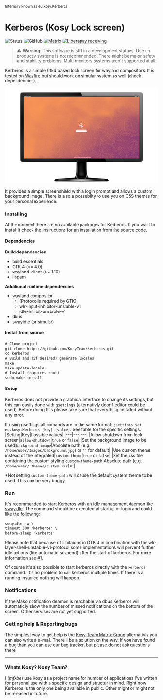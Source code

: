<sup>Internally known as eu.kosy.Kerberos</sup>
# Kerberos (Kosy Lock screen)

![Status](https://img.shields.io/badge/⚒_status-active-blue?style=flat-square)
![GitHub](https://img.shields.io/github/license/kosyteam/kerberos?style=flat-square)
[![Matrix](https://img.shields.io/matrix/kosyteam:mfxbe.de?logo=matrix&style=flat-square&color=brightgreen)](https://matrix.to/#/#kosyteam:mfxbe.de)
[![Liberapay receiving](https://img.shields.io/liberapay/receives/mfxbe?logo=liberapay&style=flat-square)](https://liberapay.com/mfxbe/donate)


> :warning: **Warning**: This software is still in a development statues. Use on productiv systems is not recommended. There might be major safety and stability problems. Multi monitors systems aren't supported at all.

Kerberos is a simple Gtk4 based lock screen for wayland compositors. It is tested on [Wayfire](https://wayfire.org/) but should work on simular system as well (check dependencies).

[![Preview image with link to video](https://raw.githubusercontent.com/KosyTeam/kerberos/master/preview.png "Click to see video")](https://tube.odat.xyz/videos/watch/bae82edf-c454-4f10-9fd1-856e7fd7b3c0?autoplay=1&muted=1)

It provides a simple screenshield with a login prompt and allows a custom background image. There is also a possebilty to use you on CSS themes for your personal experience.

### Installing
At the moment there are no available packages for Kerberos. If you want to install it check the instructions for an installation from the source code.

#### Dependencies

**Build dependencies**
* build essentials
* GTK 4 (>= 4.0)
* wayland-client (>= 1.19)
* libpam

**Additional runtime dependencies**
* wayland compositor
  * [Protocolls required by GTK]
  * wlr-input-inhibitor-unstable-v1
  * idle-inhibit-unstable-v1
* dbus
* swayidle (or simular)

#### Install from source
```
# Clone project
git clone https://github.com/KosyTeam/kerberos.git
cd kerberos
# Build and (if desired) generate locales
make
make update-locale
# Install (requires root)
sudo make install
```
#### Setup
Kerberos does not provide a graphical interface to change its settings, but this can easily done with `gsettings` (alternativly dconf-editor could be used). Before doing this please take sure that everything installed without any error.

If using gsettings all comands are in the same format: `gsettings set eu.kosy.Kerberos [key] [value]`. See table for the specific settings.
|Setting|Key|Possible values|
|---|---|---|
|Allow shutdown from lock screen|`allow-shutdown`|`true` or `false`|
|Set the background image to be used|`background-image`|Absolute path (e.g. `/home/user/Images/background.jpg`) or `''` for default|
|Use custom theme instead of the integrated|`custom-theme`|`true` or `false`|
|Set the css file containing the custom styling|`custom-theme-path`|Absolute path (e.g. `/home/user/.themes/custom.css`)*||

*Not setting `custom-theme-path` will cause the default system theme to be used. This can be very buggy.

### Run
It's recommended to start Kerberos with an idle management daemon like [swayidle](https://github.com/swaywm/swayidle). The command should be executed at startup or login and could like the following:

```
swayidle -w \
timeout 300 'kerberos' \
before-sleep 'kerberos'
```

Please note that because of limitaions in GTK 4 in combination with the wlr-layer-shell-unstable-v1-protocol some implementations will prevent further idle actions (like automatic suspend) after the start of kerberos. For more information see [#1](https://github.com/KosyTeam/kerberos/issues/1#issue-894604370).

Of course it's also possible to start kerberos directly with the `kerberos` command. It's no problem to call kerberos multiple times. If there is a running instance nothing will happen.

### Notifications
If the [Mako notification deamon](https://wayland.emersion.fr/mako/) is reachable via dbus Kerberos will automaticly show the number of missed notifications on the bottom of the screen. Other servises are not yet supported. 

### Getting help & Reporting bugs

The simplest way to get help is the [Kosy Team Matrix Group](https://matrix.to/#/#kosyteam:mfxbe.de) alternativly you can also write a e-mail. There'll be a solution on the way. If you have found a bug than you can use our [bug tracker](https://github.com/KosyTeam/kerberos/issues), but please do not ask questions there.

---

### Whats Kosy? Kosy Team?
I (*mfxbe*) use Kosy as a project name for number of applications I've written for personal use with a specific design and structur in mind. Right now Kerberos is the only one being available in public. Other might or might not be released in future.
